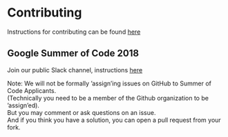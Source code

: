 # Contributing

Instructions for contributing can be found [here](http://submitty.org/developer/how_to_contribute)

## Google Summer of Code 2018

Join our public Slack channel, instructions [here](http://submitty.org/developer)

Note:  We will not be formally ’assign’ing issues on GitHub to Summer of Code Applicants.  
(Technically you need to be a member of the Github organization to be ’assign’ed).  
But you may comment or ask questions on an issue.  
And if you think you have a solution, you can open a pull request from your fork.  

